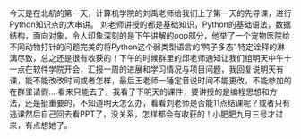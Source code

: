 今天是在北航的第一天，计算机学院的刘禹老师给我们上了第一天的先导课，进行Python知识点的大串讲。
刘老师讲授的都是基础知识，Python的基础语法，数据结构，面向对象，令人印象深刻的是下午讲解的oop部分，他举了一个宠物医院给不同动物打针的问题完美的将Python这个弱类型语言的‘鸭子多态’
特定诠释的淋漓尽致，总之还是很有收获的！下午的时候群里的邱老师通知让我们组明天中午十一点在软件学院开会，汇报一周的进展和学习情况与项目问题，我回复说明天有课，能不能改改时间或者怎样，最后王老师一锤定音说时间不能更改，不能参加的在群里请假....看来只能去了，我看了下明天的课件，要讲授的是编程思想和方法，还是挺重要的，不知道明天怎么办，看看刘老师是否能11点结课呢？或者只有逃课然后自己回去看PPT了，没关系，怎样都会有收获的！小肥肥九月三号才过来，有点想她了。
